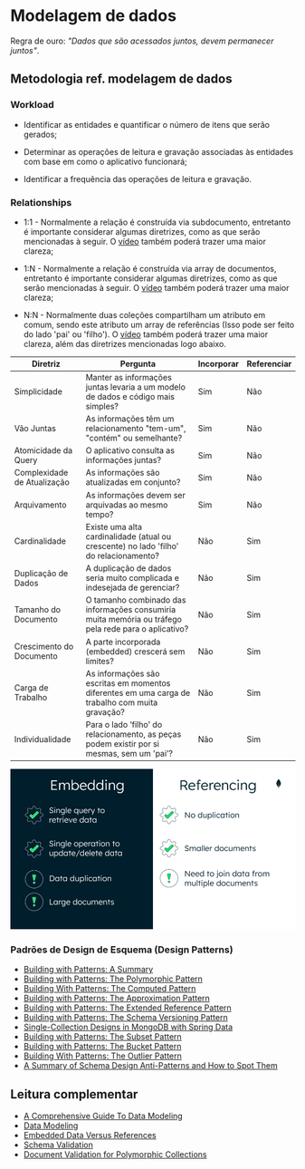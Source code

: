 # Modelagem de dados
Regra de ouro: *"Dados que são acessados juntos, devem permanecer juntos"*.

## Metodologia ref. modelagem de dados
### Workload

- Identificar as entidades e quantificar o número de itens que serão gerados;

- Determinar as operações de leitura e gravação associadas às entidades com base em como o aplicativo funcionará;

- Identificar a frequência das operações de leitura e gravação.

### Relationships

- 1:1 - Normalmente a relação é construída via subdocumento, entretanto é importante considerar algumas diretrizes, como as que serão mencionadas à seguir. O [vídeo](https://fast.wistia.net/embed/iframe/wbfgot8mvy) também poderá trazer uma maior clareza;

- 1:N - Normalmente a relação é construída via array de documentos, entretanto é importante considerar algumas diretrizes, como as que serão mencionadas à seguir. O [vídeo](https://fast.wistia.net/embed/iframe/qwoalb2egn) também poderá trazer uma maior clareza;

- N:N - Normalmente duas coleções compartilham um atributo em comum, sendo este atributo um array de referências (Isso pode ser feito do lado 'pai' ou 'filho'). O [vídeo](https://fast.wistia.net/embed/iframe/nvtv0gplkh) também poderá trazer uma maior clareza, além das diretrizes mencionadas logo abaixo.

|Diretriz                   |Pergunta                                                                                            |Incorporar|Referenciar|
|---------------------------|----------------------------------------------------------------------------------------------------|----------|-----------|
|Simplicidade               |Manter as informações juntas levaria a um modelo de dados e código mais simples?                    |Sim       |Não        |
|Vão Juntas                 |As informações têm um relacionamento "tem-um", "contém" ou semelhante?                              |Sim       |Não        |
|Atomicidade da Query       |O aplicativo consulta as informações juntas?                                                        |Sim       |Não        |
|Complexidade de Atualização|As informações são atualizadas em conjunto?                                                         |Sim       |Não        |
|Arquivamento               |As informações devem ser arquivadas ao mesmo tempo?                                                 |Sim       |Não        |
|Cardinalidade              |Existe uma alta cardinalidade (atual ou crescente) no lado 'filho' do relacionamento?               |Não       |Sim        |
|Duplicação de Dados        |A duplicação de dados seria muito complicada e indesejada de gerenciar?                             |Não       |Sim        |
|Tamanho do Documento       |O tamanho combinado das informações consumiria muita memória ou tráfego pela rede para o aplicativo?|Não       |Sim        |
|Crescimento do Documento   |A parte incorporada (embedded) crescerá sem limites?                                                |Não       |Sim        |
|Carga de Trabalho          |As informações são escritas em momentos diferentes em uma carga de trabalho com muita gravação?     |Não       |Sim        |
|Individualidade            |Para o lado ‘filho' do relacionamento, as peças podem existir por si mesmas, sem um 'pai’?          |Não       |Sim        |

![](../img/modeling.png)

### Padrões de Design de Esquema (Design Patterns)
- [Building with Patterns: A Summary](https://www.mongodb.com/blog/post/building-with-patterns-a-summary/)
- [Building with Patterns: The Polymorphic Pattern](https://www.mongodb.com/developer/products/mongodb/polymorphic-pattern/)
- [Building With Patterns: The Computed Pattern](https://www.mongodb.com/blog/post/building-with-patterns-the-computed-pattern/)
- [Building with Patterns: The Approximation Pattern](https://www.mongodb.com/blog/post/building-with-patterns-the-approximation-pattern/)
- [Building with Patterns: The Extended Reference Pattern](https://www.mongodb.com/blog/post/building-with-patterns-the-extended-reference-pattern/)
- [Building with Patterns: The Schema Versioning Pattern](https://www.mongodb.com/blog/post/building-with-patterns-the-schema-versioning-pattern/)
- [Single-Collection Designs in MongoDB with Spring Data](https://www.mongodb.com/developer/languages/java/java-single-collection-springpart1/)
- [Building with Patterns: The Subset Pattern](https://www.mongodb.com/blog/post/building-with-patterns-the-subset-pattern/)
- [Building with Patterns: The Bucket Pattern](https://www.mongodb.com/blog/post/building-with-patterns-the-bucket-pattern/)
- [Building With Patterns: The Outlier Pattern](https://www.mongodb.com/blog/post/building-with-patterns-the-outlier-pattern/)
- [A Summary of Schema Design Anti-Patterns and How to Spot Them](https://www.mongodb.com/developer/products/mongodb/schema-design-anti-pattern-summary/)

## Leitura complementar
- [A Comprehensive Guide To Data Modeling](https://www.mongodb.com/resources/basics/databases/data-modeling/)
- [Data Modeling](https://www.mongodb.com/pt-br/docs/manual/data-modeling/)
- [Embedded Data Versus References](https://www.mongodb.com/pt-br/docs/manual/data-modeling/concepts/embedding-vs-references/)
- [Schema Validation](https://www.mongodb.com/pt-br/docs/manual/core/schema-validation/)
- [Document Validation for Polymorphic Collections](https://www.mongodb.com/developer/products/mongodb/polymorphic-document-validation/)